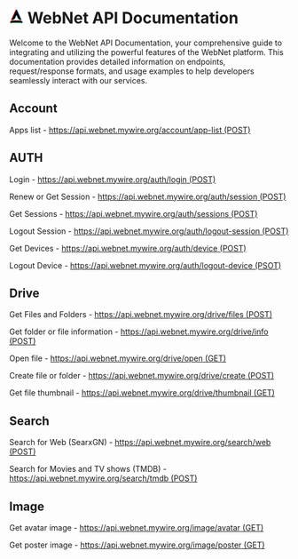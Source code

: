 # <img src="https://raw.githubusercontent.com/webnet-mywire-org/docs/refs/heads/master/image/favicon.svg" alt="Logo" width="26px" /> WebNet API Documentation 

Welcome to the WebNet API Documentation, your comprehensive guide to integrating and utilizing the powerful features of the WebNet platform. This documentation provides detailed information on endpoints, request/response formats, and usage examples to help developers seamlessly interact with our services.

## Account

Apps list - [https://api.webnet.mywire.org/account/app-list (POST)](https://webnet-mywire-org.github.io/docs/api/account/app-list.html)

## AUTH

Login - [https://api.webnet.mywire.org/auth/login (POST)](https://webnet-mywire-org.github.io/docs/api/auth/login-post.html)

Renew or Get Session - [https://api.webnet.mywire.org/auth/session (POST)](https://webnet-mywire-org.github.io/docs/api/auth/session-post.html)

Get Sessions - [https://api.webnet.mywire.org/auth/sessions (POST)](https://webnet-mywire-org.github.io/docs/api/auth/sessions-post.html)

Logout Session - [https://api.webnet.mywire.org/auth/logout-session (POST)](https://webnet-mywire-org.github.io/docs/api/auth/logout-session-post.html)

Get Devices - [https://api.webnet.mywire.org/auth/device (POST)](https://webnet-mywire-org.github.io/docs/api/auth/device-post.html)

Logout Device - [https://api.webnet.mywire.org/auth/logout-device (PSOT)](https://webnet-mywire-org.github.io/docs/api/auth/logout-device-post.html)

<!--- ## Music

Search Songs (YT Music) - [https://api.webnet.mywire.org/music/search (GET)](https://webnet-mywire-org.github.io/docs/api/music/search-get.html)

Song Thumbnail (YT Music) - [https://api.webnet.mywire.org/music/thumbnail (GET)](https://webnet-mywire-org.github.io/docs/api/music/thumbnail-get.html)

Song Info (YT Music) - [https://api.webnet.mywire.org/music/info (GET)](https://webnet-mywire-org.github.io/docs/api/music/info-get.html)

Album Info (YT Music) - [https://api.webnet.mywire.org/music/album (GET)](https://webnet-mywire-org.github.io/docs/api/music/album-get.html)

Song Lyrics (YT Music) - [https://api.webnet.mywire.org/music/lyrics (GET)](https://webnet-mywire-org.github.io/docs/api/music/lyrics-get.html)

Song Stream (YT Music) - [https://api.webnet.mywire.org/music/stream (GET)](https://webnet-mywire-org.github.io/docs/api/music/stream-get.html)

Make File (YT Music) - [https://api.webnet.mywire.org/music/file/make (POST)](https://webnet-mywire-org.github.io/docs/api/music/file/make.html)

[ ] Download File (YT Music) - [https://api.webnet.mywire.org/music/file/download (GET)]

[ ] Save File (YT Music) - [https://api.webnet.mywire.org/music/file/save (POST)] --->

## Drive

Get Files and Folders - [https://api.webnet.mywire.org/drive/files (POST)](https://webnet-mywire-org.github.io/docs/api/drive/files.html)

Get folder or file information - [https://api.webnet.mywire.org/drive/info (POST)](https://webnet-mywire-org.github.io/docs/api/drive/info.html)

Open file - [https://api.webnet.mywire.org/drive/open (GET)](https://webnet-mywire-org.github.io/docs/api/drive/open.html)

Create file or folder - [https://api.webnet.mywire.org/drive/create (POST)](https://webnet-mywire-org.github.io/docs/api/drive/create.html)

Get file thumbnail - [https://api.webnet.mywire.org/drive/thumbnail (GET)](https://webnet-mywire-org.github.io/docs/api/drive/thumbnail.html)

## Search

Search for Web (SearxGN) - [https://api.webnet.mywire.org/search/web (POST)](https://webnet-mywire-org.github.io/docs/api/search/web.html)

Search for Movies and TV shows (TMDB) - [https://api.webnet.mywire.org/search/tmdb (POST)](https://webnet-mywire-org.github.io/docs/api/search/tmdb.html)

## Image

Get avatar image - [https://api.webnet.mywire.org/image/avatar (GET)](https://webnet-mywire-org.github.io/docs/api/image/avatar.html)

Get poster image - [https://api.webnet.mywire.org/image/poster (GET)](https://webnet-mywire-org.github.io/docs/api/image/poster.html)